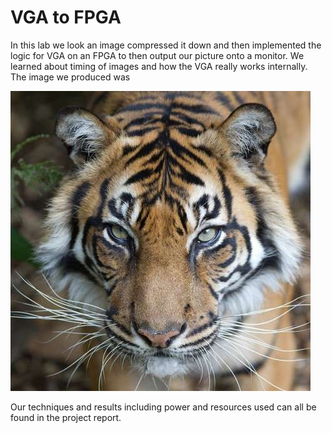 # VGA to FPGA
In this lab we look an image compressed it down and then implemented the logic for VGA on an FPGA to then output our picture onto a monitor. We learned about timing of images and how the VGA really works internally. The image we produced was

![tigerImage](tigerOriginal.jpg)

Our techniques and results including power and resources used can all be found in the project report.
